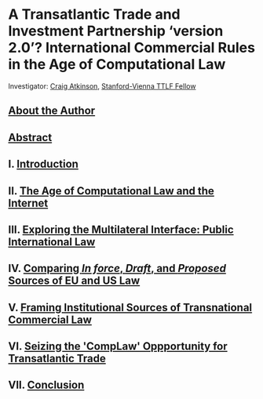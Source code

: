 # A Transatlantic Trade and Investment Partnership ‘version 2.0’? International Commercial Rules in the Age of Computational Law

Investigator: [Craig Atkinson](https://law.stanford.edu/directory/craig-atkinson/), [Stanford-Vienna TTLF Fellow](https://law.stanford.edu/transatlantic-technology-law-forum/#slsnav-fellows)

## [About the Author](https://github.com/lexmerca/TTIPv2_ToC/blob/main/Author.md)

## [Abstract](https://github.com/lexmerca/TTIPv2_ToC/blob/main/Abstract.md)

## I. [Introduction](https://github.com/lexmerca/TTIPv2_1/)

## II. [The Age of Computational Law and the Internet](https://github.com/lexmerca/TTIPv2_2/)

## III. [Exploring the Multilateral Interface: Public International Law](https://github.com/lexmerca/TTIPv2_3/)

## IV. [Comparing *In force*, *Draft*, and *Proposed* Sources of EU and US Law](https://github.com/lexmerca/TTIPv2_4/)

## V. [Framing Institutional Sources of Transnational Commercial Law](https://github.com/lexmerca/TTIPv2_5/)

## VI. [Seizing the 'CompLaw' Oppportunity for Transatlantic Trade](https://github.com/lexmerca/TTIPv2_6/)

## VII. [Conclusion](https://github.com/lexmerca/TTIPv2_7)


